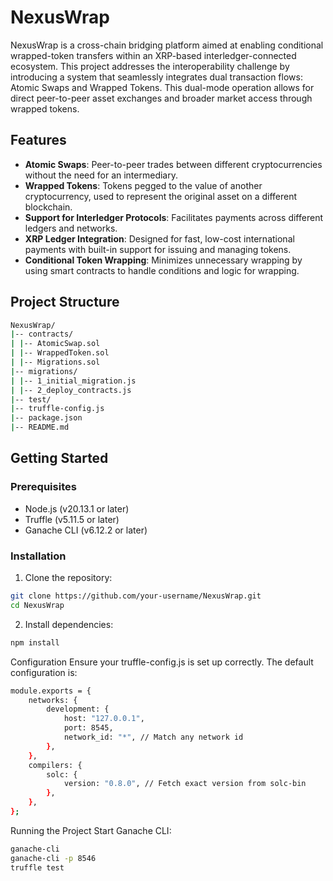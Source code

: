 # NexusWrap

NexusWrap is a cross-chain bridging platform aimed at enabling conditional wrapped-token transfers within an XRP-based interledger-connected ecosystem. This project addresses the interoperability challenge by introducing a system that seamlessly integrates dual transaction flows: Atomic Swaps and Wrapped Tokens. This dual-mode operation allows for direct peer-to-peer asset exchanges and broader market access through wrapped tokens.

## Features

- **Atomic Swaps**: Peer-to-peer trades between different cryptocurrencies without the need for an intermediary.
- **Wrapped Tokens**: Tokens pegged to the value of another cryptocurrency, used to represent the original asset on a different blockchain.
- **Support for Interledger Protocols**: Facilitates payments across different ledgers and networks.
- **XRP Ledger Integration**: Designed for fast, low-cost international payments with built-in support for issuing and managing tokens.
- **Conditional Token Wrapping**: Minimizes unnecessary wrapping by using smart contracts to handle conditions and logic for wrapping.

## Project Structure

```bash
NexusWrap/
|-- contracts/
| |-- AtomicSwap.sol
| |-- WrappedToken.sol
| |-- Migrations.sol
|-- migrations/
| |-- 1_initial_migration.js
| |-- 2_deploy_contracts.js
|-- test/
|-- truffle-config.js
|-- package.json
|-- README.md
```

## Getting Started

### Prerequisites

- Node.js (v20.13.1 or later)
- Truffle (v5.11.5 or later)
- Ganache CLI (v6.12.2 or later)

### Installation

1. Clone the repository:

```bash
git clone https://github.com/your-username/NexusWrap.git
cd NexusWrap
```

2. Install dependencies:

  ```bash
  npm install
  ```
Configuration
Ensure your truffle-config.js is set up correctly. The default configuration is:

```bash
module.exports = {
    networks: {
        development: {
            host: "127.0.0.1",
            port: 8545,
            network_id: "*", // Match any network id
        },
    },
    compilers: {
        solc: {
            version: "0.8.0", // Fetch exact version from solc-bin
        },
    },
};
```
Running the Project
Start Ganache CLI:
```bash
ganache-cli
ganache-cli -p 8546
truffle test

```




